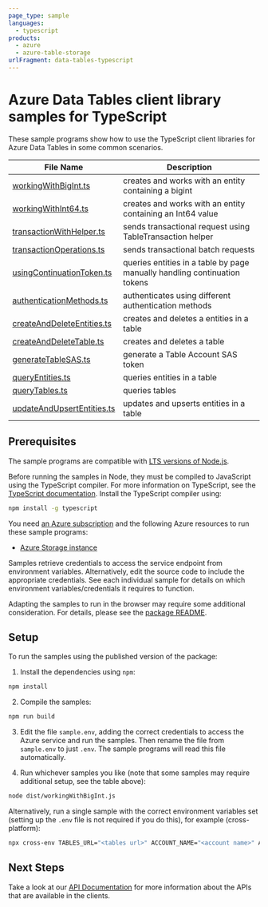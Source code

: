 ```yaml
---
page_type: sample
languages:
  - typescript
products:
  - azure
  - azure-table-storage
urlFragment: data-tables-typescript
---
```


# Azure Data Tables client library samples for TypeScript

These sample programs show how to use the TypeScript client libraries for Azure Data Tables in some common scenarios.

| **File Name**                                         | **Description**                                                           |
| ----------------------------------------------------- | ------------------------------------------------------------------------- |
| [workingWithBigInt.ts][workingwithbigint]             | creates and works with an entity containing a bigint                      |
| [workingWithInt64.ts][workingwithint64]               | creates and works with an entity containing an Int64 value                |
| [transactionWithHelper.ts][transactionwithhelper]     | sends transactional request using TableTransaction helper                 |
| [transactionOperations.ts][transactionoperations]     | sends transactional batch requests                                        |
| [usingContinuationToken.ts][usingcontinuationtoken]   | queries entities in a table by page manually handling continuation tokens |
| [authenticationMethods.ts][authenticationmethods]     | authenticates using different authentication methods                      |
| [createAndDeleteEntities.ts][createanddeleteentities] | creates and deletes a entities in a table                                 |
| [createAndDeleteTable.ts][createanddeletetable]       | creates and deletes a table                                               |
| [generateTableSAS.ts][generatetablesas]               | generate a Table Account SAS token                                        |
| [queryEntities.ts][queryentities]                     | queries entities in a table                                               |
| [queryTables.ts][querytables]                         | queries tables                                                            |
| [updateAndUpsertEntities.ts][updateandupsertentities] | updates and upserts entities in a table                                   |

## Prerequisites

The sample programs are compatible with [LTS versions of Node.js](https://nodejs.org/about/releases/).

Before running the samples in Node, they must be compiled to JavaScript using the TypeScript compiler. For more information on TypeScript, see the [TypeScript documentation][typescript]. Install the TypeScript compiler using:

```bash
npm install -g typescript
```

You need [an Azure subscription][freesub] and the following Azure resources to run these sample programs:

- [Azure Storage instance][createinstance_azurestorageinstance]

Samples retrieve credentials to access the service endpoint from environment variables. Alternatively, edit the source code to include the appropriate credentials. See each individual sample for details on which environment variables/credentials it requires to function.

Adapting the samples to run in the browser may require some additional consideration. For details, please see the [package README][package].

## Setup

To run the samples using the published version of the package:

1. Install the dependencies using `npm`:

```bash
npm install
```

2. Compile the samples:

```bash
npm run build
```

3. Edit the file `sample.env`, adding the correct credentials to access the Azure service and run the samples. Then rename the file from `sample.env` to just `.env`. The sample programs will read this file automatically.

4. Run whichever samples you like (note that some samples may require additional setup, see the table above):

```bash
node dist/workingWithBigInt.js
```

Alternatively, run a single sample with the correct environment variables set (setting up the `.env` file is not required if you do this), for example (cross-platform):

```bash
npx cross-env TABLES_URL="<tables url>" ACCOUNT_NAME="<account name>" ACCOUNT_KEY="<account key>" node dist/workingWithBigInt.js
```

## Next Steps

Take a look at our [API Documentation][apiref] for more information about the APIs that are available in the clients.

[workingwithbigint]: https://github.com/Azure/azure-sdk-for-js/blob/main/sdk/tables/data-tables/samples/v13/typescript/src/workingWithBigInt.ts
[workingwithint64]: https://github.com/Azure/azure-sdk-for-js/blob/main/sdk/tables/data-tables/samples/v13/typescript/src/workingWithInt64.ts
[transactionwithhelper]: https://github.com/Azure/azure-sdk-for-js/blob/main/sdk/tables/data-tables/samples/v13/typescript/src/transactionWithHelper.ts
[transactionoperations]: https://github.com/Azure/azure-sdk-for-js/blob/main/sdk/tables/data-tables/samples/v13/typescript/src/transactionOperations.ts
[usingcontinuationtoken]: https://github.com/Azure/azure-sdk-for-js/blob/main/sdk/tables/data-tables/samples/v13/typescript/src/usingContinuationToken.ts
[authenticationmethods]: https://github.com/Azure/azure-sdk-for-js/blob/main/sdk/tables/data-tables/samples/v13/typescript/src/authenticationMethods.ts
[createanddeleteentities]: https://github.com/Azure/azure-sdk-for-js/blob/main/sdk/tables/data-tables/samples/v13/typescript/src/createAndDeleteEntities.ts
[createanddeletetable]: https://github.com/Azure/azure-sdk-for-js/blob/main/sdk/tables/data-tables/samples/v13/typescript/src/createAndDeleteTable.ts
[generatetablesas]: https://github.com/Azure/azure-sdk-for-js/blob/main/sdk/tables/data-tables/samples/v13/typescript/src/generateTableSAS.ts
[queryentities]: https://github.com/Azure/azure-sdk-for-js/blob/main/sdk/tables/data-tables/samples/v13/typescript/src/queryEntities.ts
[querytables]: https://github.com/Azure/azure-sdk-for-js/blob/main/sdk/tables/data-tables/samples/v13/typescript/src/queryTables.ts
[updateandupsertentities]: https://github.com/Azure/azure-sdk-for-js/blob/main/sdk/tables/data-tables/samples/v13/typescript/src/updateAndUpsertEntities.ts
[apiref]: https://docs.microsoft.com/javascript/api/@azure/data-tables
[freesub]: https://azure.microsoft.com/free/
[createinstance_azurestorageinstance]: https://docs.microsoft.com/azure/storage/tables/table-storage-quickstart-portal
[package]: https://github.com/Azure/azure-sdk-for-js/tree/main/sdk/tables/data-tables/README.md
[typescript]: https://www.typescriptlang.org/docs/home.html
